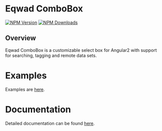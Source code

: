 [npm-image]: https://img.shields.io/npm/v/eqwad-combo-box.svg
[npm-url]: https://npmjs.org/package/eqwad-combo-box
[downloads-image]: https://img.shields.io/npm/dm/eqwad-combo-box.svg

# Eqwad ComboBox

[![NPM Version][npm-image]][npm-url]
[![NPM Downloads][downloads-image]][npm-url]

## Overview

Eqwad ComboBox is a customizable select box for Angular2 with support for searching, tagging and remote data sets.

# Examples
Examples are [here](https://eqwad-combo-box-demo.herokuapp.com/).

# Documentation
Detailed documentation can be found [here](https://github.com/eakoryakin/eqwad-combo-box/wiki).
